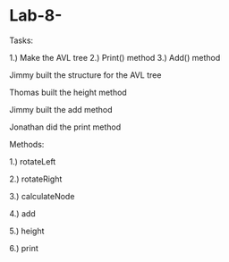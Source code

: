 # Lab-8-

Tasks:

1.) Make the AVL tree
2.) Print() method
3.) Add() method

Jimmy built the structure for the AVL tree

Thomas built the height method

Jimmy built the add method

Jonathan did the print method

Methods:

1.) rotateLeft

2.) rotateRight

3.) calculateNode

4.) add 

5.) height

6.) print
